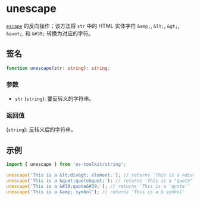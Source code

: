 # unescape

[`escape`](./escape.md) 的反向操作；该方法将 `str` 中的 HTML 实体字符 `&amp;`, `&lt;`, `&gt;`, `&quot;`, 和 `&#39;` 转换为对应的字符。

## 签名

```typescript
function unescape(str: string): string;
```

### 参数

- `str` (`string`): 要反转义的字符串。

### 返回值

(`string`): 反转义后的字符串。

## 示例

```typescript
import { unescape } from 'es-toolkit/string';

unescape('This is a &lt;div&gt; element.'); // returns 'This is a <div> element.'
unescape('This is a &quot;quote&quot;'); // returns 'This is a "quote"'
unescape('This is a &#39;quote&#39;'); // returns 'This is a 'quote''
unescape('This is a &amp; symbol'); // returns 'This is a & symbol'
```
